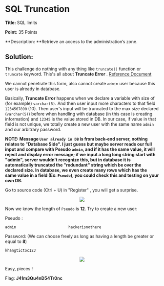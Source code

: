 # SQL Truncation

**Title:** SQL limits

**Point:** 35 Points

**Description: **Retrieve an access to the administration’s zone.

## Solution:

This challenge do nothing with any thing like `truncate()` function or `truncate` keyword. This's all about **Truncate Error** . [Reference Document](https://en.dirceuresende.com/blog/sql-server-string-or-binary-data-would-be-truncated-o-que-e-como-identificar-a-causa-raiz-e-como-corrigir/#:~:text=What%20is%20%E2%80%9CString%20or%20binary,than%20the%20maximum%20field%20size.)

We cannot penetrate this form, also cannot create `admin` user because this user is already in database.

Basically, **Truncate Error** happens when we declare a variable with size of (for example) `varchar(5)`. And then user input more characters to that field `1234567890` (10). Then user's input will be truncated to the max size declared (`varchar(5)`) before when handling with database (in this case is creating information) and `12345` is the value stored in DB. In our case, if value in that field is not unique, we totally create a new user with the same name `admin` and our arbitrary password.

**NOTE: Message `User already in DB` is from back-end server, nothing relates to "Database Side". I just guess but maybe server reads our full input and compare with Pseudo `admin`, and if it has the same value, it will reject and display error message; if we input a long long string start with "admin", server wouldn't recognize this, but in database it is automatically truncated the "redundant" string which be over the declared size. In database, we even create many rows which has the same value in a field (Ex: `Pseudo`), you could check this and testing on your own DB.**

Go to source code (Ctrl + U) in "Register" , you will get a surprise. 

<p align="center"> <img src="https://user-images.githubusercontent.com/48288606/160291900-98940ab9-96dd-47e7-ab77-f222f5aedd8c.png"> </p>

Now we know the length of `Pseudo` is **12**. Try to create a new user:

Pseudo : 

```
admin                        hackerisnothere
```

Password: (We can choose freely as long as having a length be greater or equal to **8**)

```
khangtictoc123
```

<p align="center"> <img src="https://user-images.githubusercontent.com/48288606/160292269-563b3fcc-f8a2-45b4-a58a-3526f67fa741.png"> </p>

Easy, pieces !


Flag: **J41m3Qu4nD54Tr0nc**
